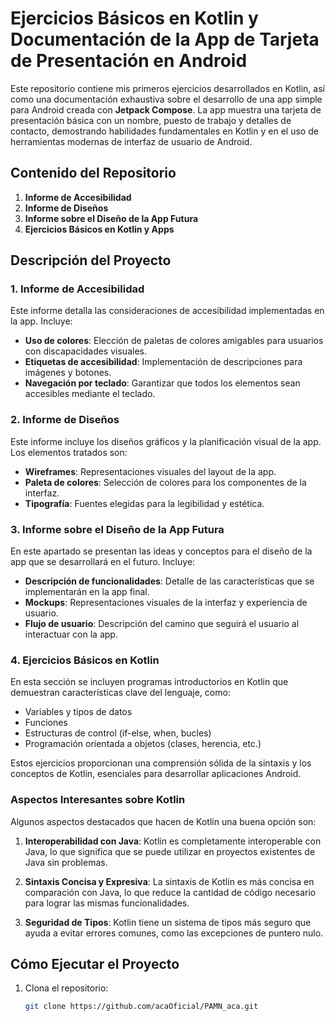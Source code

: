# Ejercicios Básicos en Kotlin y Documentación de la App de Tarjeta de Presentación en Android

Este repositorio contiene mis primeros ejercicios desarrollados en Kotlin, así como una documentación exhaustiva sobre el desarrollo de una app simple para Android creada con **Jetpack Compose**. La app muestra una tarjeta de presentación básica con un nombre, puesto de trabajo y detalles de contacto, demostrando habilidades fundamentales en Kotlin y en el uso de herramientas modernas de interfaz de usuario de Android.

## Contenido del Repositorio

1. **Informe de Accesibilidad**
2. **Informe de Diseños**
3. **Informe sobre el Diseño de la App Futura**
4. **Ejercicios Básicos en Kotlin y Apps**

## Descripción del Proyecto


### 1. **Informe de Accesibilidad**
Este informe detalla las consideraciones de accesibilidad implementadas en la app. Incluye:

- **Uso de colores**: Elección de paletas de colores amigables para usuarios con discapacidades visuales.
- **Etiquetas de accesibilidad**: Implementación de descripciones para imágenes y botones.
- **Navegación por teclado**: Garantizar que todos los elementos sean accesibles mediante el teclado.

### 2. **Informe de Diseños**
Este informe incluye los diseños gráficos y la planificación visual de la app. Los elementos tratados son:

- **Wireframes**: Representaciones visuales del layout de la app.
- **Paleta de colores**: Selección de colores para los componentes de la interfaz.
- **Tipografía**: Fuentes elegidas para la legibilidad y estética.

### 3. **Informe sobre el Diseño de la App Futura**
En este apartado se presentan las ideas y conceptos para el diseño de la app que se desarrollará en el futuro. Incluye:

- **Descripción de funcionalidades**: Detalle de las características que se implementarán en la app final.
- **Mockups**: Representaciones visuales de la interfaz y experiencia de usuario.
- **Flujo de usuario**: Descripción del camino que seguirá el usuario al interactuar con la app.

### 4. **Ejercicios Básicos en Kotlin**
En esta sección se incluyen programas introductorios en Kotlin que demuestran características clave del lenguaje, como:

- Variables y tipos de datos
- Funciones
- Estructuras de control (if-else, when, bucles)
- Programación orientada a objetos (clases, herencia, etc.)

Estos ejercicios proporcionan una comprensión sólida de la sintaxis y los conceptos de Kotlin, esenciales para desarrollar aplicaciones Android.


### Aspectos Interesantes sobre Kotlin

Algunos aspectos destacados que hacen de Kotlin una buena opción son:

1. **Interoperabilidad con Java**: 
   Kotlin es completamente interoperable con Java, lo que significa que se puede utilizar en proyectos existentes de Java sin problemas. 

2. **Sintaxis Concisa y Expresiva**:
   La sintaxis de Kotlin es más concisa en comparación con Java, lo que reduce la cantidad de código necesario para lograr las mismas funcionalidades. 

3. **Seguridad de Tipos**:
   Kotlin tiene un sistema de tipos más seguro que ayuda a evitar errores comunes, como las excepciones de puntero nulo. 


## Cómo Ejecutar el Proyecto

1. Clona el repositorio:
   ```bash
   git clone https://github.com/acaOficial/PAMN_aca.git
